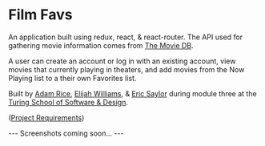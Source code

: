 # Film Favs

An application built using redux, react, &amp; react-router. The API used for gathering movie information comes from [The Movie DB](https://www.themoviedb.org/?language=en).

A user can create an account or log in with an existing account, view movies that currently playing in theaters, and add movies from the Now Playing list to a their own Favorites list.

Built by [Adam Rice](https://github.com/adam-rice), [Elijah Williams](https://github.com/ejwill04), &amp; [Eric Saylor](https://github.com/esayler) during module three at the [Turing School of Software & Design](https://www.turing.io/).

([Project Requirements](https://github.com/Tman22/movie-tracker))

--- Screenshots coming soon... ---
